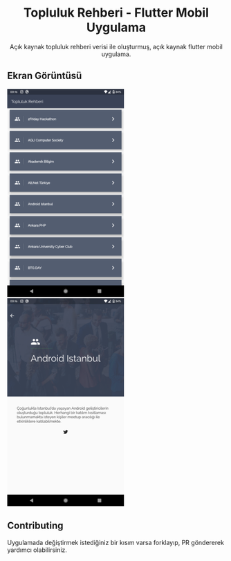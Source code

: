 <h1 align="center">Topluluk Rehberi - Flutter Mobil Uygulama</h1>

<div align="center">

Açık kaynak topluluk rehberi verisi ile oluşturmuş, açık kaynak flutter mobil uygulama.

</div>

## Ekran Görüntüsü

<img height="480px" src="assets/1.png"><img height="480px" src="assets/2.png">
## Contributing

Uygulamada değiştirmek istediğiniz bir kısım varsa forklayıp, PR göndererek yardımcı olabilirsiniz.